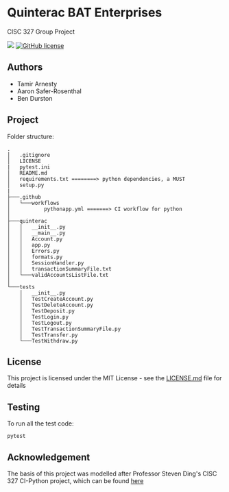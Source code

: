 # Quinterac BAT Enterprises
CISC 327 Group Project

[![](https://github.com/tamirarnesty/bat-quinterac/workflows/Python%20Application%20CI/badge.svg)](https://github.com/tamirarnesty/bat-quinterac/actions)
[![GitHub license](https://img.shields.io/github/license/Naereen/StrapDown.js.svg?style=flat-square&color=brightgreen)](https://github.com/Naereen/StrapDown.js/blob/master/LICENSE)

## Authors
* Tamir Arnesty
* Aaron Safer-Rosenthal
* Ben Durston

## Project
Folder structure:
```
.
│   .gitignore
│   LICENSE
|   pytest.ini
│   README.md
│   requirements.txt ========> python dependencies, a MUST
│   setup.py
|
├───.github
│   └───workflows
│           pythonapp.yml =======> CI workflow for python
│
├───quinterac
│   │   __init__.py
│   │   __main__.py
│   │   Account.py
│   │   app.py
│   │   Errors.py
│   │   formats.py
│   │   SessionHandler.py
│   │   transactionSummaryFile.txt
│   └───validAccountsListFile.txt
│
└───tests
    │   __init__.py
    │   TestCreateAccount.py
    │   TestDeleteAccount.py
    │   TestDeposit.py
    │   TestLogin.py
    │   TestLogout.py
    │   TestTransactionSummaryFile.py
    │   TestTransfer.py
    └───TestWithdraw.py
```

## License

This project is licensed under the MIT License - see the [LICENSE.md](LICENSE.md) file for details

## Testing

To run all the test code:

```
pytest
```

## Acknowledgement
The basis of this project was modelled after Professor Steven Ding's CISC 327 CI-Python project, which can be found [here](https://github.com/CISC-CMPE-327/CI-Python)
